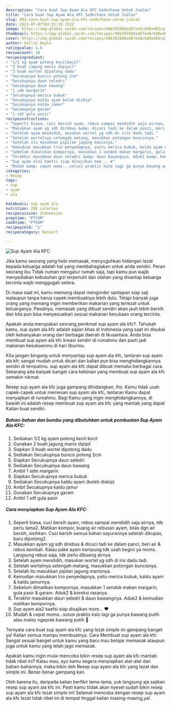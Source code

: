 ```yaml
---
description: "Cara buat Sup Ayam Ala KFC Sederhana Untuk Jualan"
title: "Cara buat Sup Ayam Ala KFC Sederhana Untuk Jualan"
slug: 993-cara-buat-sup-ayam-ala-kfc-sederhana-untuk-jualan
date: 2021-07-07T03:21:29.332Z
image: https://img-global.cpcdn.com/recipes/40b365988ad87ee8/680x482cq70/sup-ayam-ala-kfc-foto-resep-utama.jpg
thumbnail: https://img-global.cpcdn.com/recipes/40b365988ad87ee8/680x482cq70/sup-ayam-ala-kfc-foto-resep-utama.jpg
cover: https://img-global.cpcdn.com/recipes/40b365988ad87ee8/680x482cq70/sup-ayam-ala-kfc-foto-resep-utama.jpg
author: Sallie Doyle
ratingvalue: 4.6
reviewcount: 10
recipeingredient:
- "1/2 kg ayam potong kecilkecil"
- "2 buah jagung manis dipipil"
- "3 buah wortel dipotong dadu"
- "Secukupnya buncis potong 2cm"
- "Secukupnya daun seledri"
- "Secukupnya daun bawang"
- "1 sdm margarin"
- "Secukupnya merica bubuk"
- "Secukupnya kaldu ayam boleh diskip"
- "Secukupnya kaldu jamur"
- "Secukupnya garam"
- "1 sdt gula pasir"
recipeinstructions:
- "Seperti biasa, cuci bersih ayam, rebus sampai mendidih saja airnya, tdk perlu lama2. Matikan kompor, buang air rebusan ayam, bilas dgn air bersih, sisihkan. Cuci bersih semua bahan sayurannya setelah dikupas, baru dipotong2."
- "Masukkan ayam yg sdh direbus &amp; dicuci tadi ke dalam panci, beri air &amp; rebus kembali. Kalau pake ayam kampung tdk usah begini ya moms. Langsung rebus saja, tdk perlu dibuang airnya."
- "Setelah ayam mendidih, masukan wortel yg sdh di iris dadu tadi."
- "Setelah wortelnya setengah matang, masukkan potongan buncisnya."
- "Setelah itu masukkan pipilan jagung manisnya."
- "Kemudian masukkan trio penyedapnya, yaitu merica bubuk, kaldu ayam &amp; kaldu jamurnya."
- "Sebelum dimatikan kompornya, masukkan 1 sendok makan margarin, gula pasir &amp; garam. Aduk2 &amp; koreksi rasanya."
- "Terakhir masukkan daun seledri &amp; daun bawangnya. Aduk2 &amp; kemudian matikan kompornya."
- "Sup ayam ala2 kaefsi siap disajikan mom... ❤️"
- "Mudah &amp; cepat moms...solusi praktis kalo lagi ga punya bawang putih atau males ngeprek bawang putih 🤭"
categories:
- Resep
tags:
- sup
- ayam
- ala

katakunci: sup ayam ala 
nutrition: 258 calories
recipecuisine: Indonesian
preptime: "PT33M"
cooktime: "PT56M"
recipeyield: "1"
recipecategory: Dessert

---
```



![Sup Ayam Ala KFC](https://img-global.cpcdn.com/recipes/40b365988ad87ee8/680x482cq70/sup-ayam-ala-kfc-foto-resep-utama.jpg)

Jika kamu seorang yang hobi memasak, menyuguhkan hidangan lezat kepada keluarga adalah hal yang membahagiakan untuk anda sendiri. Peran seorang ibu Tidak cuman mengatur rumah saja, tapi kamu pun wajib menyediakan kebutuhan gizi terpenuhi dan olahan yang disantap keluarga tercinta wajib menggugah selera.

Di masa  saat ini, kamu memang dapat mengorder santapan siap saji walaupun tanpa harus capek membuatnya lebih dulu. Tetapi banyak juga orang yang memang ingin memberikan makanan yang terlezat untuk keluarganya. Pasalnya, memasak yang dibuat sendiri akan jauh lebih bersih dan kita pun bisa menyesuaikan sesuai makanan kesukaan orang tercinta. 



Apakah anda merupakan seorang penikmat sup ayam ala kfc?. Tahukah kamu, sup ayam ala kfc adalah sajian khas di Indonesia yang saat ini disukai oleh kebanyakan orang dari berbagai daerah di Nusantara. Anda bisa membuat sup ayam ala kfc kreasi sendiri di rumahmu dan pasti jadi makanan kesukaanmu di hari liburmu.

Kita jangan bingung untuk menyantap sup ayam ala kfc, lantaran sup ayam ala kfc sangat mudah untuk dicari dan kalian pun bisa menghidangkannya sendiri di tempatmu. sup ayam ala kfc dapat dibuat memalui berbagai cara. Sekarang ada banyak banget cara kekinian yang membuat sup ayam ala kfc semakin nikmat.

Resep sup ayam ala kfc juga gampang dihidangkan, lho. Kamu tidak usah capek-capek untuk memesan sup ayam ala kfc, lantaran Kamu dapat menyajikan di rumahmu. Bagi Kamu yang ingin menghidangkannya, di bawah ini adalah resep membuat sup ayam ala kfc yang mantab yang dapat Kalian buat sendiri.

<!--inarticleads1-->

##### Bahan-bahan dan bumbu yang dibutuhkan untuk pembuatan Sup Ayam Ala KFC:

1. Sediakan 1/2 kg ayam potong kecil-kecil
1. Gunakan 2 buah jagung manis dipipil
1. Siapkan 3 buah wortel dipotong dadu
1. Sediakan Secukupnya buncis potong 2cm
1. Siapkan Secukupnya daun seledri
1. Sediakan Secukupnya daun bawang
1. Ambil 1 sdm margarin
1. Siapkan Secukupnya merica bubuk
1. Sediakan Secukupnya kaldu ayam (boleh diskip)
1. Ambil Secukupnya kaldu jamur
1. Gunakan Secukupnya garam
1. Ambil 1 sdt gula pasir




<!--inarticleads2-->

##### Cara menyiapkan Sup Ayam Ala KFC:

1. Seperti biasa, cuci bersih ayam, rebus sampai mendidih saja airnya, tdk perlu lama2. Matikan kompor, buang air rebusan ayam, bilas dgn air bersih, sisihkan. Cuci bersih semua bahan sayurannya setelah dikupas, baru dipotong2.
1. Masukkan ayam yg sdh direbus &amp; dicuci tadi ke dalam panci, beri air &amp; rebus kembali. Kalau pake ayam kampung tdk usah begini ya moms. Langsung rebus saja, tdk perlu dibuang airnya.
1. Setelah ayam mendidih, masukan wortel yg sdh di iris dadu tadi.
1. Setelah wortelnya setengah matang, masukkan potongan buncisnya.
1. Setelah itu masukkan pipilan jagung manisnya.
1. Kemudian masukkan trio penyedapnya, yaitu merica bubuk, kaldu ayam &amp; kaldu jamurnya.
1. Sebelum dimatikan kompornya, masukkan 1 sendok makan margarin, gula pasir &amp; garam. Aduk2 &amp; koreksi rasanya.
1. Terakhir masukkan daun seledri &amp; daun bawangnya. Aduk2 &amp; kemudian matikan kompornya.
1. Sup ayam ala2 kaefsi siap disajikan mom... ❤️
1. Mudah &amp; cepat moms...solusi praktis kalo lagi ga punya bawang putih atau males ngeprek bawang putih 🤭




Ternyata cara buat sup ayam ala kfc yang lezat simple ini gampang banget ya! Kalian semua mampu membuatnya. Cara Membuat sup ayam ala kfc Sangat sesuai banget untuk kamu yang baru mau belajar memasak ataupun juga untuk kamu yang telah jago memasak.

Apakah kamu ingin mulai mencoba bikin resep sup ayam ala kfc mantab tidak ribet ini? Kalau mau, ayo kamu segera menyiapkan alat-alat dan bahan-bahannya, maka bikin deh Resep sup ayam ala kfc yang lezat dan simple ini. Benar-benar gampang kan. 

Oleh karena itu, daripada kalian berfikir lama-lama, yuk langsung aja sajikan resep sup ayam ala kfc ini. Pasti kamu tiidak akan nyesel sudah bikin resep sup ayam ala kfc lezat simple ini! Selamat mencoba dengan resep sup ayam ala kfc lezat tidak ribet ini di tempat tinggal kalian masing-masing,ya!.

